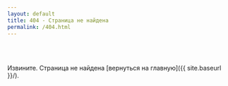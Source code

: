 ```yaml
---
layout: default
title: 404 - Страница не найдена
permalink: /404.html
---
```

<br>
<br>


Извините. Страница не найдена [вернуться на главную]({{ site.baseurl }}/).

<br>
<br>
<br>

<!-- [<img src="{{ site.baseurl }}/images/404.jpg" alt="Ошибка 404" style="width: 400px;"/>]({{ site.baseurl }}/) -->
